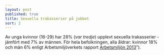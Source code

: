 ```yaml
---
layout: post
published: true
title: Sexuella trakasserier på jobbet
sort: 2
---
```




Av unga kvinnor (16-29) har 28% (_var tredje_) upplevt sexuella trakasserier - jämfört med 7% av männen. För hela befolkningen, alla åldrar: kvinnor 18% och män 6% enligt Arbetsmiljöverkets rapport [Arbetsmiljön 2013](https://www.av.se/globalassets/filer/statistik/arbetsmiljostatistik-arbetsmiljon-2013-rapport-2014-03.pdf)”).
